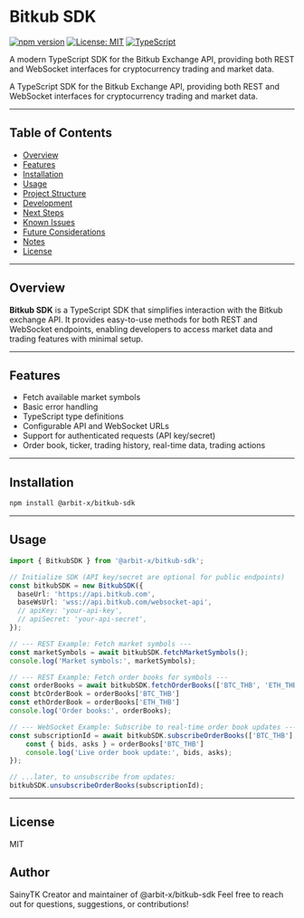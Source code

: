 # Bitkub SDK

[![npm version](https://img.shields.io/npm/v/@arbit-x/bitkub-sdk.svg)](https://www.npmjs.com/package/@arbit-x/bitkub-sdk)
[![License: MIT](https://img.shields.io/badge/License-MIT-yellow.svg)](https://opensource.org/licenses/MIT)
[![TypeScript](https://img.shields.io/badge/TypeScript-Ready-blue.svg)](https://www.typescriptlang.org/)

A modern TypeScript SDK for the Bitkub Exchange API, providing both REST and WebSocket interfaces for cryptocurrency trading and market data.

A TypeScript SDK for the Bitkub Exchange API, providing both REST and WebSocket interfaces for cryptocurrency trading and market data.

---

## Table of Contents

- [Overview](#overview)
- [Features](#features)
- [Installation](#installation)
- [Usage](#usage)
- [Project Structure](#project-structure)
- [Development](#development)
- [Next Steps](#next-steps)
- [Known Issues](#known-issues)
- [Future Considerations](#future-considerations)
- [Notes](#notes)
- [License](#license)

---

## Overview

**Bitkub SDK** is a TypeScript SDK that simplifies interaction with the Bitkub exchange API. It provides easy-to-use methods for both REST and WebSocket endpoints, enabling developers to access market data and trading features with minimal setup.

---

## Features

- Fetch available market symbols
- Basic error handling
- TypeScript type definitions
- Configurable API and WebSocket URLs
- Support for authenticated requests (API key/secret)
- Order book, ticker, trading history, real-time data, trading actions

---

## Installation
```bash
npm install @arbit-x/bitkub-sdk
```

---

## Usage

```typescript
import { BitkubSDK } from '@arbit-x/bitkub-sdk';

// Initialize SDK (API key/secret are optional for public endpoints)
const bitkubSDK = new BitkubSDK({
  baseUrl: 'https://api.bitkub.com',
  baseWsUrl: 'wss://api.bitkub.com/websocket-api',
  // apiKey: 'your-api-key',
  // apiSecret: 'your-api-secret',
});

// --- REST Example: Fetch market symbols ---
const marketSymbols = await bitkubSDK.fetchMarketSymbols();
console.log('Market symbols:', marketSymbols);

// --- REST Example: Fetch order books for symbols ---
const orderBooks = await bitkubSDK.fetchOrderBooks(['BTC_THB', 'ETH_THB']);
const btcOrderBook = orderBooks['BTC_THB']
const ethOrderBook = orderBooks['ETH_THB']
console.log('Order books:', orderBooks);

// --- WebSocket Example: Subscribe to real-time order book updates ---
const subscriptionId = await bitkubSDK.subscribeOrderBooks(['BTC_THB'], (orderBooks) => {
    const { bids, asks } = orderBooks['BTC_THB']
    console.log('Live order book update:', bids, asks);
});

// ...later, to unsubscribe from updates:
bitkubSDK.unsubscribeOrderBooks(subscriptionId);
```

---

## License

MIT

## Author
SainyTK
Creator and maintainer of @arbit-x/bitkub-sdk
Feel free to reach out for questions, suggestions, or contributions!

